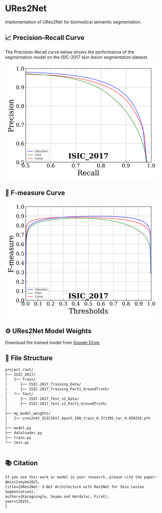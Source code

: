 # URes2Net
Implementation of URes2Net for biomedical semantic segmentation.

## 📈 Precision–Recall Curve
The Precision–Recall curve below shows the performance of the segmentation model on the ISIC-2017 skin lesion segmentation dataset.  

<p align="center">
  <img src="ISIC_2017_pr_curves.png" width="600">
</p>

## 🎢 F-measure Curve
<p align="center">
  <img src="ISIC_2017_fm_curves.png" width="600">
</p>

## ⚙️ URes2Net Model Weights
Download the trained model from [Google Drive](https://drive.google.com/file/d/18LT4r3_5nH18q1vjqukkbh-HzOslKnZx/view?usp=sharing).
## 📁 File Structure

```training and testing
project_root/
├── ISIC_2017/                 
│   ├── Train/
│      ├── ISIC-2017_Training_Data/     
│      ├── ISIC-2017_Training_Part1_GroundTruth/   
│   └── Test/
│      ├── ISIC-2017_Test_v2_Data/     
│      ├── ISIC-2017_Test_v2_Part1_GroundTruth/             
│
├── my_model_weights/
│   ├── ures2net_ISIC2017_epoch_100_train_0.371395_tar_0.050255.pth
│
├── model.py        
├── dataloader.py        
├── train.py               
└── test.py
              
```



## 📚 Citation
```
If you use this work or model in your research, please cite the paper:
@misc{seyma2025,
title={URes2Net: U-Net Architecture with Res2Net for Skin Lesion Segmentation},
author={Karagozoglu, Seyma and Hardalac, Fırat},
year={2025},
}
```
